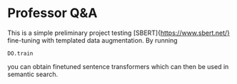 # Professor Q&A
This is a simple preliminary project testing [SBERT]{https://www.sbert.net/} fine-tuning with templated data augmentation.
By running
```
DO.train
```
you can obtain finetuned sentence transformers which can then be used in semantic search.
